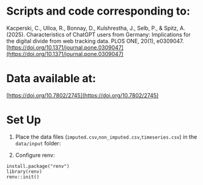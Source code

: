 # Scripts and code corresponding to:

Kacperski, C., Ulloa, R., Bonnay, D., Kulshrestha, J., Selb, P., & Spitz, A. (2025). Characteristics of ChatGPT users from Germany: Implications for the digital divide from web tracking data. PLOS ONE, 20(1), e0309047. [https://doi.org/10.1371/journal.pone.0309047](https://doi.org/10.1371/journal.pone.0309047)

# Data available at:

[https://doi.org/10.7802/2745](https://doi.org/10.7802/2745)

# Set Up

1. Place the data files (`imputed.csv`,`non_imputed.csv`,`timeseries.csv`) in the `data/input` folder:

2. Configure renv:

```
install.package("renv")
library(renv)
renv::init()
```
